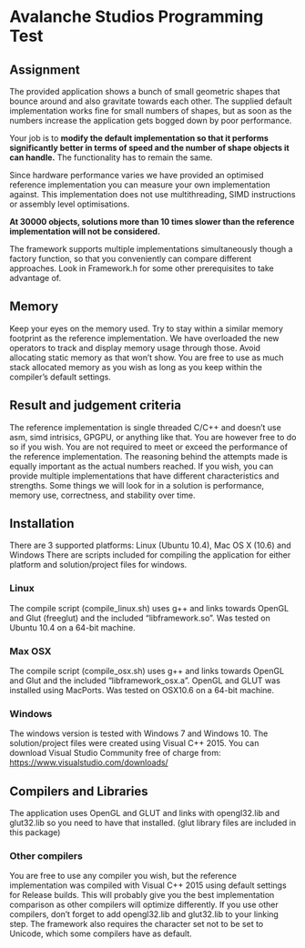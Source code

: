 # Avalanche Studios Programming Test

## Assignment

The provided application shows a bunch of small geometric shapes that bounce around and
 also gravitate towards each other. The supplied default implementation works fine for small
 numbers of shapes, but as soon as the numbers increase the application gets bogged down
 by poor performance.

Your job is to **modify the default implementation so that it performs significantly better
 in terms of speed and the number of shape objects it can handle.** The functionality has
 to remain the same.

Since hardware performance varies we have provided an optimised reference
 implementation you can measure your own implementation against. This implementation
 does not use multithreading, SIMD instructions or assembly level optimisations.

**At 30000 objects, solutions more than 10 times slower than the reference
 implementation will not be considered.**

The framework supports multiple implementations simultaneously though a factory function,
so that you conveniently can compare different approaches. Look in Framework.h for some
other prerequisites to take advantage of.

## Memory

Keep your eyes on the memory used. Try to stay within a similar memory footprint as the
 reference implementation. We have overloaded the new operators to track and display
 memory usage through those. Avoid allocating static memory as that won’t show. You are
 free to use as much stack allocated memory as you wish as long as you keep within the
 compiler’s default settings.

## Result and judgement criteria

The reference implementation is single threaded C/C++ and doesn’t use asm, simd intrisics,
 GPGPU, or anything like that. You are however free to do so if you wish. You are not
 required to meet or exceed the performance of the reference implementation. The reasoning
 behind the attempts made is equally important as the actual numbers reached. If you wish,
 you can provide multiple implementations that have different characteristics and strengths.
 Some things we will look for in a solution is performance, memory use, correctness, and
 stability over time.

## Installation

There are 3 supported platforms: Linux (Ubuntu 10.4), Mac OS X (10.6) and Windows There
 are scripts included for compiling the application for either platform and solution/project files
 for windows.

### Linux
The compile script (compile_linux.sh) uses g++ and links towards OpenGL and Glut
 (freeglut) and the included “libframework.so”. Was tested on Ubuntu 10.4 on a 64-bit machine.

### Max OSX

The compile script (compile_osx.sh) uses g++ and links towards OpenGL and Glut and the
 included “libframework_osx.a”. OpenGL and GLUT was installed using MacPorts. Was
 tested on OSX10.6 on a 64-bit machine.

### Windows

The windows version is tested with Windows 7 and Windows 10. The solution/project files
 were created using Visual C++ 2015. You can download Visual Studio Community free of
 charge from: https://www.visualstudio.com/downloads/

## Compilers and Libraries

The application uses OpenGL and GLUT and links with opengl32.lib and glut32.lib so you
 need to have that installed. (glut library files are included in this package)

### Other compilers

You are free to use any compiler you wish, but the reference implementation was compiled
 with Visual C++ 2015 using default settings for Release builds. This will probably give you
 the best implementation comparison as other compilers will optimize differently. If you use
 other compilers, don’t forget to add opengl32.lib and glut32.lib to your linking step. The
 framework also requires the character set not to be set to Unicode, which some compilers
 have as default.
